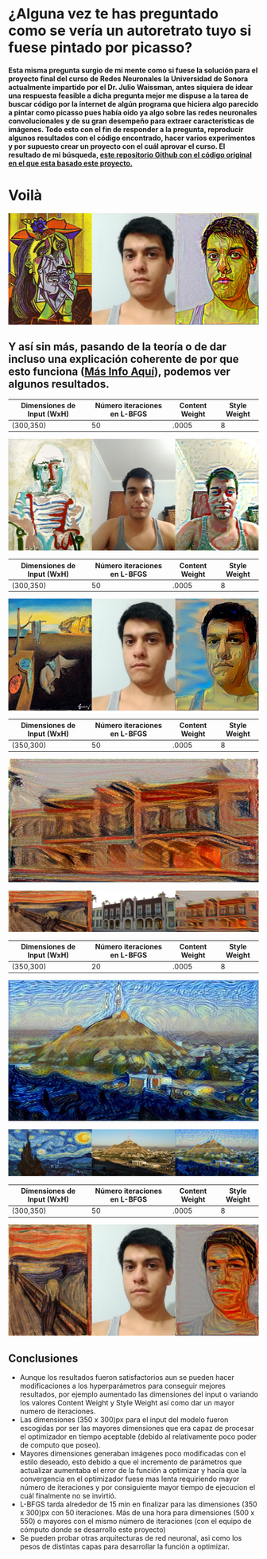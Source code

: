 # ¿Alguna vez te has preguntado como se vería un autoretrato tuyo si fuese pintado por picasso?
#### Esta misma pregunta surgio de mi mente como si fuese la solución para el proyecto final del curso de Redes Neuronales la Universidad de Sonora actualmente impartido por el Dr. Julio Waissman, antes siquiera de idear una respuesta feasible a dicha pregunta mejor me dispuse a la tarea de buscar código por la internet de algún programa que hiciera algo parecido a pintar como picasso pues había oido ya algo sobre las redes neuronales convolucionales y de su gran desempeño para extraer características de imágenes. Todo esto con el fin de responder a la pregunta, reproducir algunos resultados con el código encontrado, hacer varios experimentos y por supuesto crear un proyecto con el cuál aprovar el curso. El resultado de mi búsqueda, [este repositorio Github con el código original en el que esta basado este proyecto.](https://github.com/gsurma/style_transfer) 

# Voilà
![](/images/1944x3_2592_ww_self2.jpg)

## Y así sin más, pasando de la teoría o de dar incluso una explicación coherente de por que esto funciona ([Más Info Aquí](https://towardsdatascience.com/style-transfer-styling-images-with-convolutional-neural-networks-7d215b58f461)), podemos ver algunos resultados.


**Dimensiones de Input (WxH)** | **Número iteraciones en L-BFGS** | **Content Weight** | **Style Weight**
------------ | ------------- | -------------- | ----------------
(300,350) | 50 |   .0005       |    8     |

![](/images/sentado.jpg)


**Dimensiones de Input (WxH)** | **Número iteraciones en L-BFGS** | **Content Weight** | **Style Weight**
------------ | ------------- | -------------- | ----------------
(300,350) | 50 |   .0005       |    8     |

![](/images/persistencia.jpg)


**Dimensiones de Input (WxH)** | **Número iteraciones en L-BFGS** | **Content Weight** | **Style Weight**
------------ | ------------- | -------------- | ----------------
(350,300) | 50 |   .0005       |    8     |


![](/images/rectoria1.jpg)


![](/images/rectoria2.jpg)


**Dimensiones de Input (WxH)** | **Número iteraciones en L-BFGS** | **Content Weight** | **Style Weight**
------------ | ------------- | -------------- | ----------------
(350,300) | 20 |   .0005       |    8     |



![](/images/noche1.jpg)


![](/images/noche2.jpg)

**Dimensiones de Input (WxH)** | **Número iteraciones en L-BFGS** | **Content Weight** | **Style Weight**
------------ | ------------- | -------------- | ----------------
(300,350) | 50 |   .0005       |    8     |



![](/images/grito.jpg)





## Conclusiones

* Aunque los resultados fueron satisfactorios aun se pueden hacer modificaciones a los hyperparámetros para conseguir mejores resultados, por ejemplo aumentado las dimensiones del input o variando los valores Content Weight y Style Weight así como dar un mayor numero de iteraciones. 
* Las dimensiones (350 x 300)px para el input del modelo fueron escogidas por ser las mayores dimensiones que era capaz de procesar el optimizador en tiempo aceptable (debido al relativamente poco poder de computo que poseo). 
* Mayores dimensiones generaban imágenes poco modificadas con el estilo deseado, esto debido a que el incremento de parámetros que actualizar aumentaba el error de la función a optimizar y hacía que la convergencia en el optimizador fuese mas lenta requiriendo mayor número de iteraciones y por consiguiente mayor tiempo de ejecucion el cuál finalmente no se invirtió.
* L-BFGS tarda alrededor de 15 min en finalizar para las dimensiones (350 x 300)px con 50 iteraciones. Más de una hora para dimensiones (500 x 550) o mayores con el mismo número de iteraciones (con el equipo de cómputo donde se desarrollo este proyecto)
* Se pueden probar otras arquitecturas de red neuronal, asi como los pesos de distintas capas para desarrollar la función a optimizar.
